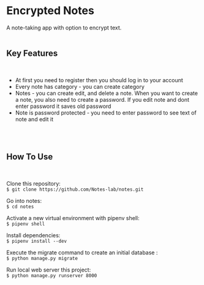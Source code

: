# Encrypted Notes

A note-taking app with option to encrypt text.
<br>
<br>
## Key Features
<br>
<ul>
  <li>At first you need to register then you should log in to your account</li>
  <li>Every note has category - you can create category</li>
  <li>Notes - you can create edit, and delete a note. When you want to create a note, you also need to create a password. If you edit note and dont enter password it saves old password </li>
  <li>Note is password protected - you need to enter password to see text of note and edit it</li>
</ul>
<br>
<br>
<h2>How To Use</h2>
<br>
<div class="container">
  <p>Clone this repository:<br>
    <code>$ git clone https://github.com/Notes-lab/notes.git</code>
  </p>
  <p>Go into notes:<br>
    <code>$ cd notes</code>
  </p>
  <p>Activate a new virtual environment with pipenv shell:<br>
    <code>$ pipenv shell</code>
  </p>
  <p>Install dependencies:<br>
    <code>$ pipenv install --dev</code>
  </p>
  <p>Execute the migrate command to create an initial database :<br>
    <code>$ python manage.py migrate</code>
  </p>
  <p>Run local web server this project:<br>
    <code>$ python manage.py runserver 8000</code>
  </p>
</div>
